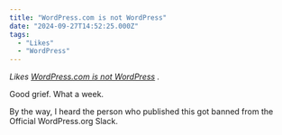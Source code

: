 ```yaml
---
title: "WordPress.com is not WordPress"
date: "2024-09-27T14:52:25.000Z"
tags:
  - "Likes"
  - "WordPress"
---
```


_Likes [WordPress.com is not WordPress](https://wpherc.com/wordpress-com-is-not-wordpress-1369/) ._

Good grief. What a week.

By the way, I heard the person who published this got banned from the Official WordPress.org Slack.
